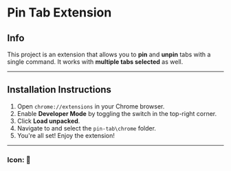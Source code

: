 # Pin Tab Extension

## Info

This project is an extension that allows you to **pin** and **unpin** tabs with a single command. It works with **multiple tabs selected** as well.

---

## Installation Instructions

1. Open `chrome://extensions` in your Chrome browser.
2. Enable **Developer Mode** by toggling the switch in the top-right corner.
3. Click **Load unpacked**.
4. Navigate to and select the `pin-tab\chrome` folder.
5. You're all set! Enjoy the extension!

---

### Icon: 📌
